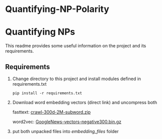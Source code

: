 # Quantifying-NP-Polarity

# Quantifying NPs

This readme provides some useful information on the project and its requirements.

## Requirements

1. Change directory to this project and install modules defined in requirements.txt
    ```
    pip install -r requirements.txt
    ```
2. Download word embedding vectors (direct link) and uncompress both

    fasttext:
    [crawl-300d-2M-subword.zip](https://dl.fbaipublicfiles.com/fasttext/vectors-english/crawl-300d-2M-subword.zip)

    word2vec:
    [GoogleNews-vectors-negative300.bin.gz](https://drive.google.com/file/d/0B7XkCwpI5KDYNlNUTTlSS21pQmM/edit?usp=sharing)


3. put both unpacked files into *embedding_files* folder


##

